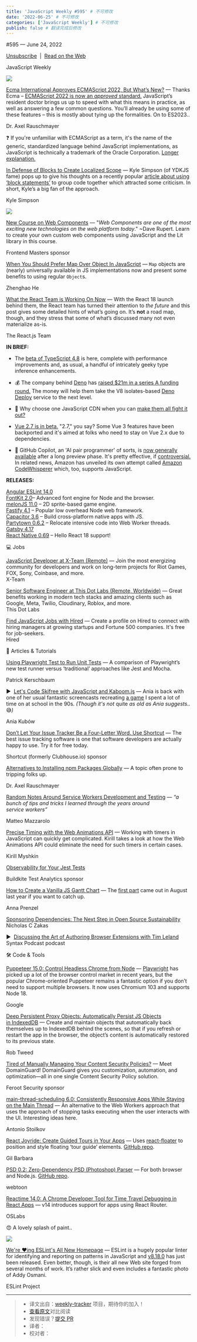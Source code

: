 ```yaml
---
title: 'JavaScript Weekly #595' # 不可修改
date: '2022-06-25' # 不可修改
categories: ['JavaScript Weekly'] # 不可修改
publish: false # 翻译完成后修改
---
```


<!--以上是预览信息，图片一张或限制百字左右，前者优先，全文请使用二级及以下标题-->
<!-- more -->

#​595 — June 24, 2022

[Unsubscribe](https://javascriptweekly.com/link/125373/web)  |  [Read on the Web](https://javascriptweekly.com/link/125374/web)

JavaScript Weekly

[![](https://res.cloudinary.com/cpress/image/upload/w_1280,e_sharpen:60/rhcwkbd9qv1rt5reoupv.jpg)](https://javascriptweekly.com/link/125375/web)

[Ecma International Approves ECMAScript 2022, But What’s New?](https://javascriptweekly.com/link/125375/web "2ality.com") — Thanks Ecma – [ECMAScript 2022 is now an _approved_ standard.](https://javascriptweekly.com/link/125376/web) JavaScript’s resident doctor brings us up to speed with what this means in practice, as well as answering a few common questions. You’ll already be using some of these features – this is mostly about tying up the formalities. On to ES2023..

Dr. Axel Rauschmayer

❓ If you're unfamiliar with ECMAScript as a term, it's the name of the generic, standardized language behind JavaScript implementations, as JavaScript is technically a trademark of the Oracle Corporation. [Longer explanation.](https://javascriptweekly.com/link/125405/web)

[In Defense of Blocks to Create Localized Scope](https://javascriptweekly.com/link/125430/web "gist.github.com") — Kyle Simpson (of YDKJS fame) pops up to give his thoughts on a recently popular [article about using ‘block statements’](https://javascriptweekly.com/link/125432/web) to group code together which attracted some criticism. In short, Kyle’s a big fan of the approach.

Kyle Simpson

[![](https://copm.s3.amazonaws.com/490a4700.png)](https://javascriptweekly.com/link/125377/web)

[New Course on Web Components](https://javascriptweekly.com/link/125377/web "frontendmasters.com") — "_Web Components are one of the most exciting new technologies on the web platform today_." ~Dave Rupert. Learn to create your own custom web components using JavaScript and the Lit library in this course.

Frontend Masters sponsor

[When You Should Prefer Map Over Object In JavaScript](https://javascriptweekly.com/link/125408/web "www.zhenghao.io") — `Map` objects are (nearly) universally available in JS implementations now and present some benefits to using regular `Object`s.

Zhenghao He

[What the React Team is Working On Now](https://javascriptweekly.com/link/125378/web "reactjs.org") — With the React 18 launch behind them, the React team has turned their attention to _the future_ and this post gives some detailed hints of what’s going on. It’s **not** a road map, though, and they stress that some of what’s discussed many not even materialize as-is.

The React.js Team

**IN BRIEF:**

*   The [beta of TypeScript 4.8](https://javascriptweekly.com/link/125409/web) is here, complete with performance improvements and, as usual, a handful of intricately geeky type inference enhancements.
    
*   💰 The company behind [Deno](https://javascriptweekly.com/link/125410/web) has [raised $21m in a series A funding round.](https://javascriptweekly.com/link/125411/web) The money will help them take the V8 isolates-based [Deno Deploy](https://javascriptweekly.com/link/125412/web) service to the next level.
    
*   🤭 Why choose one JavaScript CDN when you can [make them all fight it out?](https://javascriptweekly.com/link/125413/web)
    
*   [Vue 2.7 is in beta.](https://javascriptweekly.com/link/125415/web) "2.7," you say? Some Vue 3 features have been backported and it's aimed at folks who need to stay on Vue 2.x due to dependencies.
    
*   🤖 GitHub Copilot, an 'AI pair programmer' of sorts, is [now generally available](https://javascriptweekly.com/link/125416/web) after a long preview phase. It's pretty effective, if [controversial.](https://javascriptweekly.com/link/125417/web) In related news, Amazon has unveiled its own attempt called [Amazon CodeWhisperer](https://javascriptweekly.com/link/125418/web) which, too, supports JavaScript.
    

**RELEASES:**

[Angular ESLint 14.0](https://javascriptweekly.com/link/125419/web)  
[FontKit 2.0](https://javascriptweekly.com/link/125381/web)– Advanced font engine for Node and the browser.  
[melonJS 11.0](https://javascriptweekly.com/link/125383/web) – 2D sprite-based game engine.  
[Fastify 4.1](https://javascriptweekly.com/link/125384/web) – Popular low overhead Node web framework.  
[Capacitor 3.6](https://javascriptweekly.com/link/125385/web) – Build cross-platform native apps with JS.  
[Partytown 0.6.2](https://javascriptweekly.com/link/125386/web) – Relocate intensive code into Web Worker threads.  
[Gatsby 4.17](https://javascriptweekly.com/link/125387/web)  
[React Native 0.69](https://javascriptweekly.com/link/125420/web) – Hello React 18 support!

💻 Jobs

[JavaScript Developer at X-Team (Remote)](https://javascriptweekly.com/link/125388/web) — Join the most energizing community for developers and work on long-term projects for Riot Games, FOX, Sony, Coinbase, and more.  
X-Team

[Senior Software Engineer at This Dot Labs (Remote, Worldwide)](https://javascriptweekly.com/link/125389/web) — Great benefits working in modern tech stacks and amazing clients such as Google, Meta, Twilio, Cloudinary, Roblox, and more.  
This Dot Labs

[Find JavaScript Jobs with Hired](https://javascriptweekly.com/link/125390/web) — Create a profile on Hired to connect with hiring managers at growing startups and Fortune 500 companies. It's free for job-seekers.  
Hired

📒 Articles & Tutorials

[Using Playwright Test to Run Unit Tests](https://javascriptweekly.com/link/125421/web "pkerschbaum.com") — A comparison of Playwright’s new test runner versus ‘traditional’ approaches like Jest and Mocha.

Patrick Kerschbaum

▶  [Let's Code Skifree with JavaScript and Kaboom.js](https://javascriptweekly.com/link/125422/web "www.youtube.com") — Ania is back with one of her usual fantastic screencasts recreating [a game](https://javascriptweekly.com/link/125423/web) I spent a lot of time on at school in the 90s. _(Though it's not_ quite _as old as Ania suggests.._ 😅_)_

Ania Kubów

[Don’t Let Your Issue Tracker Be a Four-Letter Word. Use Shortcut](https://javascriptweekly.com/link/125391/web "shortcut.com") — The best issue tracking software is one that software developers are actually happy to use. Try it for free today.

Shortcut (formerly Clubhouse.io) sponsor

[Alternatives to Installing npm Packages Globally](https://javascriptweekly.com/link/125393/web "2ality.com") — A topic often prone to tripping folks up.

Dr. Axel Rauschmayer

[Random Notes Around Service Workers Development and Testing](https://javascriptweekly.com/link/125424/web "mmazzarolo.com") — _“a bunch of tips and tricks I learned through the years around service workers”_

Matteo Mazzarolo

[Precise Timing with the Web Animations API](https://javascriptweekly.com/link/125392/web "www.smashingmagazine.com") — Working with timers in JavaScript can quickly get complicated. Kirill takes a look at how the Web Animations API could eliminate the need for such timers in certain cases.

Kirill Myshkin

[Observability for Your Jest Tests](https://javascriptweekly.com/link/125401/web "buildkite.com")

Buildkite Test Analytics sponsor

[How to Create a Vanilla JS Gantt Chart](https://javascriptweekly.com/link/125425/web "www.smashingmagazine.com") — The [first part](https://javascriptweekly.com/link/125426/web) came out in August last year if you want to catch up.

Anna Prenzel

[Sponsoring Dependencies: The Next Step in Open Source Sustainability](https://javascriptweekly.com/link/125434/web)  
Nicholas C Zakas

▶  [Discussing the Art of Authoring Browser Extensions with Tim Leland](https://javascriptweekly.com/link/125427/web)  
Syntax Podcast podcast

🛠 Code & Tools

[Puppeteer 15.0: Control Headless Chrome from Node](https://javascriptweekly.com/link/125394/web "pptr.dev") — [Playwright](https://javascriptweekly.com/link/125395/web) has picked up a lot of the browser control market in recent years, but the popular Chrome-oriented Puppeteer remains a fantastic option if you don’t need to support multiple browsers. It now uses Chromium 103 and supports Node 18.

Google

[Deep Persistent Proxy Objects: Automatically Persist JS Objects in IndexedDB](https://javascriptweekly.com/link/125396/web "github.com") — Create and maintain objects that automatically back themselves up to IndexedDB behind the scenes, so that if you refresh or restart the app in the browser, the object’s content is automatically restored to its previous state.

Rob Tweed

[Tired of Manually Managing Your Content Security Policies?](https://javascriptweekly.com/link/125404/web "www.feroot.com") — Meet DomainGuard! DomainGuard gives you customization, automation, and optimization—all in one single Content Security Policy solution.

Feroot Security sponsor

[main-thread-scheduling 6.0: Consistently Responsive Apps While Staying on the Main Thread](https://javascriptweekly.com/link/125428/web "github.com") — An alternative to the Web Workers approach that uses the approach of stopping tasks executing when the user interacts with the UI. Interesting ideas here.

Antonio Stoilkov

[React Joyride: Create Guided Tours in Your Apps](https://javascriptweekly.com/link/125398/web "react-joyride.com") — Uses [react-floater](https://javascriptweekly.com/link/125399/web) to position and style floating ‘tour guide’ elements. [GitHub repo](https://javascriptweekly.com/link/125400/web).

Gil Barbara

[PSD 0.2: Zero-Dependency PSD (Photoshop) Parser](https://javascriptweekly.com/link/125402/web "webtoon.github.io") — For both browser and Node.js. [GitHub repo](https://javascriptweekly.com/link/125403/web).

webtoon

[Reactime 14.0: A Chrome Developer Tool for Time Travel Debugging in React Apps](https://javascriptweekly.com/link/125429/web "github.com") — v14 introduces support for apps using React Router.

OSLabs

😍 A lovely splash of paint..

[![](https://res.cloudinary.com/cpress/image/upload/w_1280,e_sharpen:60/j260uxbzs37m1byx6gyv.jpg)](https://javascriptweekly.com/link/125406/web)

[We're ❤️ing ESLint's All New Homepage](https://javascriptweekly.com/link/125406/web "eslint.org") — ESLint is a hugely popular linter for identifying and reporting on patterns in JavaScript and [v8.18.0](https://javascriptweekly.com/link/125407/web) has just been released. Even better, though, is their all new Web site forged from several months of work. It’s rather slick and even includes a fantastic photo of Addy Osmani.

ESLint Project

---
> * 译文出自：[weekly-tracker](https://github.com/FEDarling/weekly-tracker) 项目，期待你的加入！
> * [查看原文](https://javascriptweekly.com/issues/595)对比阅读
> * 发现错误？[提交 PR](https://github.com/FEDarling/weekly-tracker/blob/main/weeklys/javascript_weekly/595)
> * 译者：
> * 校对者：
